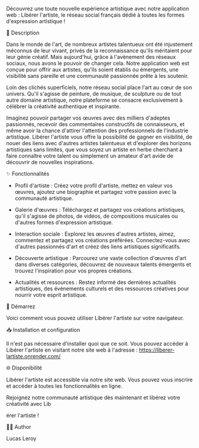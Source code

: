 Découvrez une toute nouvelle expérience artistique avec notre application web : Libérer l'artiste, le réseau social français dédié à toutes les formes d'expression artistique !

🎨 Description

Dans le monde de l'art, de nombreux artistes talentueux ont été injustement méconnus de leur vivant, privés de la reconnaissance qu'ils méritaient pour leur génie créatif. Mais aujourd'hui, grâce à l'avènement des réseaux sociaux, nous avons le pouvoir de changer cela. Notre application web est conçue pour offrir aux artistes, qu'ils soient établis ou émergents, une visibilité sans pareille et une communauté passionnée prête à les soutenir.

Loin des clichés superficiels, notre réseau social place l'art au cœur de son univers. Qu'il s'agisse de peinture, de musique, de sculpture ou de tout autre domaine artistique, notre plateforme se consacre exclusivement à célébrer la créativité authentique et inspirante.

Imaginez pouvoir partager vos œuvres avec des milliers d'adeptes passionnés, recevoir des commentaires constructifs de connaisseurs, et même avoir la chance d'attirer l'attention des professionnels de l'industrie artistique. Libérer l'artiste vous offre la possibilité de gagner en visibilité, de nouer des liens avec d'autres artistes talentueux et d'explorer des horizons artistiques sans limites, que vous soyez un artiste en herbe cherchant à faire connaître votre talent ou simplement un amateur d'art avide de découvrir de nouvelles inspirations.

✨ Fonctionnalités

- Profil d'artiste : Créez votre profil d'artiste, mettez en valeur vos œuvres, ajoutez une biographie et partagez votre passion avec la communauté artistique.

- Galerie d'œuvres : Téléchargez et partagez vos créations artistiques, qu'il s'agisse de photos, de vidéos, de compositions musicales ou d'autres formes d'expression artistique.

- Interaction sociale : Explorez les œuvres d'autres artistes, aimez, commentez et partagez vos créations préférées. Connectez-vous avec d'autres passionnés d'art et créez des liens artistiques significatifs.

- Découverte artistique : Parcourez une vaste collection d'œuvres d'art dans diverses catégories, découvrez de nouveaux talents émergents et trouvez l'inspiration pour vos propres créations.

- Actualités et ressources : Restez informé des dernières actualités artistiques, des événements culturels et des ressources créatives pour nourrir votre esprit artistique.

🚀 Démarrez

Voici comment vous pouvez utiliser Libérer l'artiste sur votre navigateur.

📥 Installation et configuration

Il n'est pas nécessaire d'installer quoi que ce soit. Vous pouvez accéder à Libérer l'artiste en visitant notre site web à l'adresse : https://liberer-lartiste.onrender.com/

🌐 Disponibilité

Libérer l'artiste est accessible via notre site web. Vous pouvez vous inscrire et accéder à toutes les fonctionnalités en ligne.

Rejoignez notre communauté artistique dès maintenant et libérez votre créativité avec Lib

érer l'artiste !

👨‍💻 Author

Lucas Leroy
